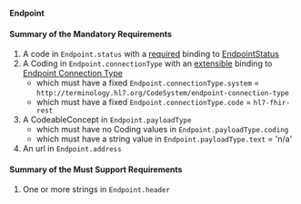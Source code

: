 **Endpoint**

#### Summary of the Mandatory Requirements
1.  A  code  in `Endpoint.status`
with a [required](http://hl7.org/fhir/R4/terminologies.html#required)
 binding to [EndpointStatus](http://hl7.org/fhir/ValueSet/endpoint-status|4.0.0)
1.  A  Coding  in `Endpoint.connectionType`
with an [extensible](http://hl7.org/fhir/R4/terminologies.html#extensible)
 binding to [Endpoint Connection Type](http://hl7.org/fhir/ValueSet/endpoint-connection-type)
      - which must have a fixed `Endpoint.connectionType.system` = `http://terminology.hl7.org/CodeSystem/endpoint-connection-type`
      - which must have a fixed `Endpoint.connectionType.code` = `hl7-fhir-rest`
1.  A  CodeableConcept  in `Endpoint.payloadType`
      - which must have no Coding values in `Endpoint.payloadType.coding`
      - which must have a string value  in `Endpoint.payloadType.text` = 'n/a'
1.  An  url  in `Endpoint.address`

#### Summary of the Must Support Requirements
1. One or more strings  in `Endpoint.header`
